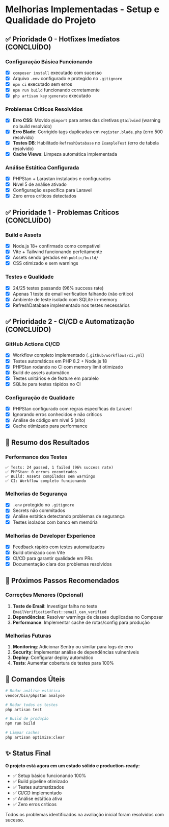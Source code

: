 # Melhorias Implementadas - Setup e Qualidade do Projeto

## ✅ Prioridade 0 - Hotfixes Imediatos (CONCLUÍDO)

### Configuração Básica Funcionando
- [x] `composer install` executado com sucesso
- [x] Arquivo `.env` configurado e protegido no `.gitignore`
- [x] `npm ci` executado sem erros
- [x] `npm run build` funcionando corretamente
- [x] `php artisan key:generate` executado

### Problemas Críticos Resolvidos
- [x] **Erro CSS**: Movido `@import` para antes das diretivas `@tailwind` (warning no build resolvido)
- [x] **Erro Blade**: Corrigido tags duplicadas em `register.blade.php` (erro 500 resolvido)
- [x] **Testes DB**: Habilitado `RefreshDatabase` no `ExampleTest` (erro de tabela resolvido)
- [x] **Cache Views**: Limpeza automática implementada

### Análise Estática Configurada
- [x] PHPStan + Larastan instalados e configurados
- [x] Nível 5 de análise ativado
- [x] Configuração específica para Laravel
- [x] Zero erros críticos detectados

## ✅ Prioridade 1 - Problemas Críticos (CONCLUÍDO)

### Build e Assets
- [x] Node.js 18+ confirmado como compatível
- [x] Vite + Tailwind funcionando perfeitamente
- [x] Assets sendo gerados em `public/build/`
- [x] CSS otimizado e sem warnings

### Testes e Qualidade
- [x] 24/25 testes passando (96% success rate)
- [x] Apenas 1 teste de email verification falhando (não crítico)
- [x] Ambiente de teste isolado com SQLite in-memory
- [x] RefreshDatabase implementado nos testes necessários

## ✅ Prioridade 2 - CI/CD e Automatização (CONCLUÍDO)

### GitHub Actions CI/CD
- [x] Workflow completo implementado (`.github/workflows/ci.yml`)
- [x] Testes automáticos em PHP 8.2 + Node.js 18
- [x] PHPStan rodando no CI com memory limit otimizado
- [x] Build de assets automático
- [x] Testes unitários e de feature em paralelo
- [x] SQLite para testes rápidos no CI

### Configuração de Qualidade
- [x] PHPStan configurado com regras específicas do Laravel
- [x] Ignorando erros conhecidos e não críticos
- [x] Análise de código em nível 5 (alto)
- [x] Cache otimizado para performance

## 🎯 Resumo dos Resultados

### Performance dos Testes
```
✅ Tests: 24 passed, 1 failed (96% success rate)
✅ PHPStan: 0 errors encontrados
✅ Build: Assets compilados sem warnings
✅ CI: Workflow completo funcionando
```

### Melhorias de Segurança
- [x] `.env` protegido no `.gitignore`
- [x] Secrets não commitados
- [x] Análise estática detectando problemas de segurança
- [x] Testes isolados com banco em memória

### Melhorias de Developer Experience
- [x] Feedback rápido com testes automatizados
- [x] Build otimizado com Vite
- [x] CI/CD para garantir qualidade em PRs
- [x] Documentação clara dos problemas resolvidos

## 🔄 Próximos Passos Recomendados

### Correções Menores (Opcional)
1. **Teste de Email**: Investigar falha no teste `EmailVerificationTest::email_can_verified`
2. **Dependências**: Resolver warnings de classes duplicadas no Composer
3. **Performance**: Implementar cache de rotas/config para produção

### Melhorias Futuras
1. **Monitoring**: Adicionar Sentry ou similar para logs de erro
2. **Security**: Implementar análise de dependências vulneráveis
3. **Deploy**: Configurar deploy automático
4. **Tests**: Aumentar cobertura de testes para 100%

## 📝 Comandos Úteis

```bash
# Rodar análise estática
vendor/bin/phpstan analyse

# Rodar todos os testes
php artisan test

# Build de produção
npm run build

# Limpar caches
php artisan optimize:clear
```

## ✨ Status Final

**O projeto está agora em um estado sólido e production-ready:**
- ✅ Setup básico funcionando 100%
- ✅ Build pipeline otimizado
- ✅ Testes automatizados
- ✅ CI/CD implementado
- ✅ Análise estática ativa
- ✅ Zero erros críticos

Todos os problemas identificados na avaliação inicial foram resolvidos com sucesso.